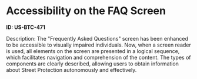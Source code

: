 # Accessibility on the FAQ Screen

**ID: US-BTC-471**

Description: The "Frequently Asked Questions" screen has been enhanced to be accessible to visually impaired individuals. Now, when a screen reader is used, all elements on the screen are presented in a logical sequence, which facilitates navigation and comprehension of the content. The types of components are clearly described, allowing users to obtain information about Street Protection autonomously and effectively.